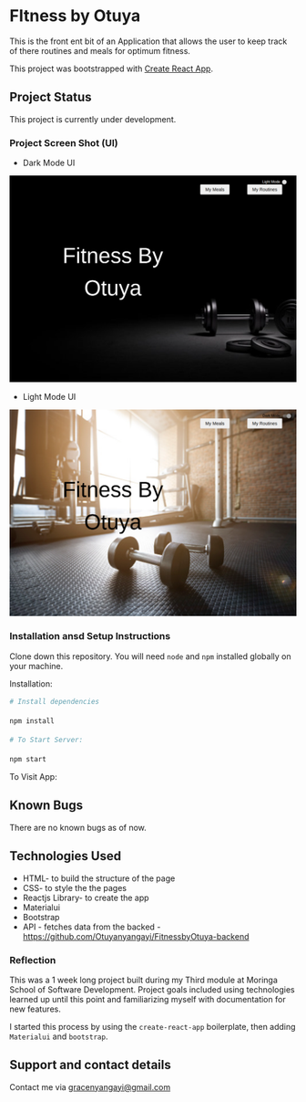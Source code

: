 # FItness by Otuya 
This is the front ent bit of an Application that allows the user to keep track of there routines and meals for optimum fitness. 

This project was bootstrapped with [Create React App](https://github.com/facebook/create-react-app).

## Project Status
This project is currently under development.

### Project Screen Shot (UI)
* Dark Mode UI
<img src="src/images/darkmode.png" alt="ui" />

* Light Mode UI
<img src="src/images/lightmode.png" alt="ui" />


### Installation ansd Setup Instructions

Clone down this repository. You will need `node` and `npm` installed globally on your machine.  

Installation:
``` bash
# Install dependencies

npm install 

# To Start Server:

npm start 
``` 

To Visit App:

## Known Bugs
There are no known bugs as of now.

## Technologies Used
* HTML- to build the structure of the page
* CSS- to style the the pages
* Reactjs Library- to create the app
* Materialui
* Bootstrap
* API  - fetches data from the backed -https://github.com/Otuyanyangayi/FitnessbyOtuya-backend

### Reflection 
This was a 1 week long project built during my Third module at Moringa School of Software Development. Project goals included using technologies learned up until this point and familiarizing myself with documentation for new features.

 I started this process by using the `create-react-app` boilerplate, then adding `Materialui` and `bootstrap`.

## Support and contact details
Contact me via gracenyangayi@gmail.com